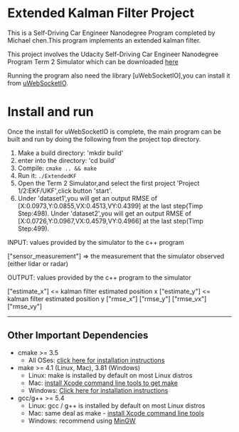 # Extended Kalman Filter Project
This is a Self-Driving Car Engineer Nanodegree Program completed by Michael chen.This program implements an extended kalman filter.


This project involves the Udacity Self-Driving Car Engineer Nanodegree Program Term 2 Simulator which can be downloaded [here](https://github.com/udacity/self-driving-car-sim/releases)

Running the program also need the library [uWebSocketIO],you can install it from [uWebSocketIO](https://github.com/uWebSockets/uWebSockets).


# Install and run
Once the install for uWebSocketIO is complete, the main program can be built and run by doing the following from the project top directory.

1. Make a build directory: 'mkdir build'
2. enter into the directory: 'cd build'
3. Compile: `cmake .. && make`
4. Run it: `./ExtendedKF `
5. Open the Term 2 Simulator,and select the first project 'Project 1/2:EKF/UKF',click button 'start'.
6. Under 'dataset1',you will get an output RMSE of [X:0.0973,Y:0.0855,VX:0.4513,VY:0.4399] at the last step(Timp Step:498).
   Under 'dataset2',you will get an output RMSE of [X:0.0726,Y:0.0967,VX:0.4579,VY:0.4966] at the last step(Timp Step:499).


INPUT: values provided by the simulator to the c++ program

["sensor_measurement"] => the measurement that the simulator observed (either lidar or radar)


OUTPUT: values provided by the c++ program to the simulator

["estimate_x"] <= kalman filter estimated position x
["estimate_y"] <= kalman filter estimated position y
["rmse_x"]
["rmse_y"]
["rmse_vx"]
["rmse_vy"]

---

## Other Important Dependencies

* cmake >= 3.5
  * All OSes: [click here for installation instructions](https://cmake.org/install/)
* make >= 4.1 (Linux, Mac), 3.81 (Windows)
  * Linux: make is installed by default on most Linux distros
  * Mac: [install Xcode command line tools to get make](https://developer.apple.com/xcode/features/)
  * Windows: [Click here for installation instructions](http://gnuwin32.sourceforge.net/packages/make.htm)
* gcc/g++ >= 5.4
  * Linux: gcc / g++ is installed by default on most Linux distros
  * Mac: same deal as make - [install Xcode command line tools](https://developer.apple.com/xcode/features/)
  * Windows: recommend using [MinGW](http://www.mingw.org/)











